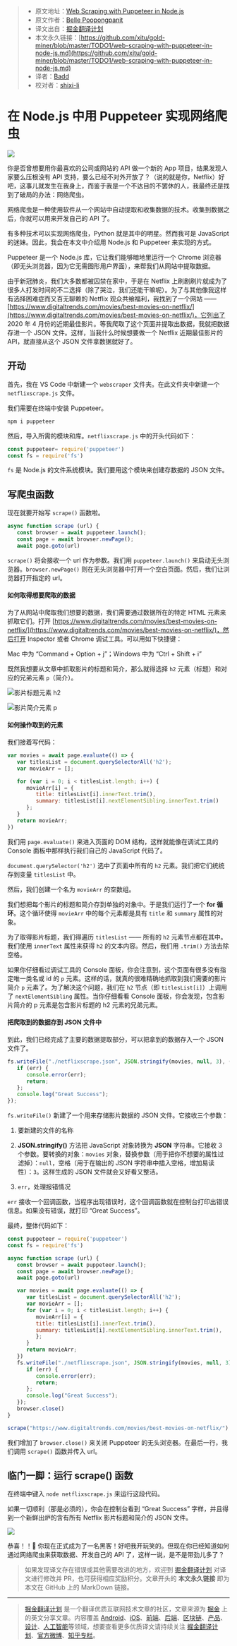 > * 原文地址：[Web Scraping with Puppeteer in Node.js](https://medium.com/javascript-in-plain-english/web-scraping-with-puppeteer-in-node-js-4a32d85df183)
> * 原文作者：[Belle Poopongpanit](https://medium.com/@bellex0)
> * 译文出自：[掘金翻译计划](https://github.com/xitu/gold-miner)
> * 本文永久链接：[https://github.com/xitu/gold-miner/blob/master/TODO1/web-scraping-with-puppeteer-in-node-js.md](https://github.com/xitu/gold-miner/blob/master/TODO1/web-scraping-with-puppeteer-in-node-js.md)
> * 译者：[Badd](https://juejin.im/user/5b0f6d4b6fb9a009e405dda1)
> * 校对者：[shixi-li](https://github.com/shixi-li)

# 在 Node.js 中用 Puppeteer 实现网络爬虫

![](https://cdn-images-1.medium.com/max/2328/1*laoZh8fB6iCGTuBbR_2zig.png)

你是否曾想要用你最喜欢的公司或网站的 API 做一个新的 App 项目，结果发现人家要么压根没有 API 支持，要么已经不对外开放了？（说的就是你，Netflix）好吧，这事儿就发生在我身上，而鉴于我是一个不达目的不罢休的人，我最终还是找到了破局的办法：网络爬虫。

网络爬虫是一种使用软件从一个网站中自动提取和收集数据的技术。收集到数据之后，你就可以用来开发自己的 API 了。

有多种技术可以实现网络爬虫，Python 就是其中的明星。然而我可是 JavaScript 的迷妹。因此，我会在本文中介绍用 Node.js 和 Puppeteer 来实现的方式。

Puppeteer 是一个 Node.js 库，它让我们能够暗地里运行一个 Chrome 浏览器（即无头浏览器，因为它无需图形用户界面），来帮我们从网站中提取数据。

由于新冠肺炎，我们大多数都被囚禁在家中，于是在 Netflix 上刷剧刷片就成为了很多人打发时间的不二选择（除了哭泣，我们还能干嘛呢）。为了与其他像我这样有选择困难症而又百无聊赖的 Netflix 观众共飨福利，我找到了一个网站 —— [https://www.digitaltrends.com/movies/best-movies-on-netflix/](https://www.digitaltrends.com/movies/best-movies-on-netflix/)，它列出了 2020 年 4 月份的近期最佳影片。等我爬取了这个页面并提取出数据，我就把数据存进一个 JSON 文件。这样，当我什么时候想要做一个 Netflix 近期最佳影片的 API，就直接从这个 JSON 文件拿数据就好了。

## 开动

首先，我在 VS Code 中新建一个 `webscraper` 文件夹。在此文件夹中新建一个 `netflixscrape.js` 文件。

我们需要在终端中安装 Puppeteer。

```bash
npm i puppeteer
```

然后，导入所需的模块和库。`netflixscrape.js` 中的开头代码如下：

```js
const puppeteer= require('puppeteer')
const fs = require('fs')
```

`fs` 是 Node.js 的文件系统模块。我们要用这个模块来创建存数据的 JSON 文件。

## 写爬虫函数

现在就要开始写 `scrape()` 函数啦。

```js
async function scrape (url) {
   const browser = await puppeteer.launch();
   const page = await browser.newPage();
   await page.goto(url)
```

`scrape()` 将会接收一个 url 作为参数。我们用 `puppeteer.launch()` 来启动无头浏览器。`browser.newPage()` 则在无头浏览器中打开一个空白页面。然后，我们让浏览器打开指定的 url。

#### 如何取得想要爬取的数据

为了从网站中爬取我们想要的数据，我们需要通过数据所在的特定 HTML 元素来抓取它们。打开 [https://www.digitaltrends.com/movies/best-movies-on-netflix/](https://www.digitaltrends.com/movies/best-movies-on-netflix/)，然后打开 Inspector 或者 Chrome 调试工具。可以用如下快捷键：

Mac 中为 “Command + Option + j”；Windows 中为 “Ctrl + Shift + i”

既然我想要从文章中抓取影片的标题和简介，那么就得选择 `h2` 元素（标题）和对应的兄弟元素 `p`（简介）。

![影片标题元素 h2](https://cdn-images-1.medium.com/max/5724/1*BEQd106SvxT1_jGuS4I23A.png)

![影片简介元素 p](https://cdn-images-1.medium.com/max/5760/1*RH8gGDJeIGE8Wz3VcDgyaQ.png)

#### 如何操作取到的元素

我们接着写代码：

```js
var movies = await page.evaluate(() => {
   var titlesList = document.querySelectorAll('h2');
   var movieArr = [];

   for (var i = 0; i < titlesList.length; i++) {
      movieArr[i] = {
         title: titlesList[i].innerText.trim(),
         summary: titlesList[i].nextElementSibling.innerText.trim()
      };
   }
   return movieArr;
})
```

我们用 `page.evaluate()` 来进入页面的 DOM 结构，这样就能像在调试工具的 Console 面板中那样执行我们自己的 JavaScript 代码了。

`document.querySelector('h2')` 选中了页面中所有的 `h2` 元素。我们把它们统统存到变量 `titlesList` 中。

然后，我们创建一个名为 `movieArr` 的空数组。

我们想把每个影片的标题和简介存到单独的对象中。于是我们运行了一个 **for 循环**。这个循环使得 `movieArr` 中的每个元素都是具有 `title` 和 `summary` 属性的对象。

为了取得影片标题，我们得遍历 `titlesList` —— 所有的 `h2` 元素节点都在其中。我们使用 `innerText` 属性来获得 `h2` 的文本内容。然后，我们用 `.trim()` 方法去除空格。

如果你仔细看过调试工具的 Console 面板，你会注意到，这个页面有很多没有指定唯一类名或 id 的 `p` 元素。这样的话，就真的很难精确地抓取到我们需要的影片简介 `p` 元素了。为了解决这个问题，我们在 `h2` 节点（即 `titlesList[i]`）上调用了 `nextElementSibling` 属性。当你仔细看看 Console 面板，你会发现，包含影片简介的 p 元素是包含影片标题的 h2 元素的兄弟元素。

#### 把爬取到的数据存到 JSON 文件中

到此，我们已经完成了主要的数据提取部分，可以把拿到的数据存入一个 JSON 文件了。

```js
fs.writeFile("./netflixscrape.json", JSON.stringify(movies, null, 3), (err) => {
   if (err) {
      console.error(err);
      return;
   };
   console.log("Great Success");
});
```

`fs.writeFile()` 新建了一个用来存储影片数据的 JSON 文件。它接收三个参数：

1) 要新建的文件的名称

2) **JSON.stringify()** 方法把 JavaScript 对象转换为 **JSON** 字符串。它接收 3 个参数。要转换的对象：`movies` 对象，替换参数（用于把你不想要的属性过滤掉）：`null`，空格（用于在输出的 JSON 字符串中插入空格，增加易读性）：`3`。这样生成的 JSON 文件就会又好看又整洁。

3) `err`，处理报错情况

`err` 接收一个回调函数，当程序出现错误时，这个回调函数就在控制台打印出错误信息。如果没有错误，就打印 “Great Success”。

最终，整体代码如下：

```js
const puppeteer = require('puppeteer')
const fs = require('fs')

async function scrape (url) {
   const browser = await puppeteer.launch();
   const page = await browser.newPage();
   await page.goto(url)

   var movies = await page.evaluate(() => {
      var titlesList = document.querySelectorAll('h2');
      var movieArr = [];
      for (var i = 0; i < titlesList.length; i++) {
         movieArr[i] = {
         title: titlesList[i].innerText.trim(),
         summary: titlesList[i].nextElementSibling.innerText.trim(),
         };
      }
      return movieArr;
   })
   fs.writeFile("./netflixscrape.json", JSON.stringify(movies, null, 3),  (err) => {
      if (err) {
         console.error(err);
         return;
      };
      console.log("Great Success");
   });
   browser.close()
}

scrape("https://www.digitaltrends.com/movies/best-movies-on-netflix/")
```

我们增加了 `browser.close()` 来关闭 Puppeteer 的无头浏览器。在最后一行，我们调用 `scrape()` 函数并传入 url。

## 临门一脚：运行 scrape() 函数

在终端中键入 `node netflixscrape.js` 来运行这段代码。

如果一切顺利（那是必须的），你会在控制台看到 “Great Success” 字样，并且得到一个新鲜出炉的含有所有 Netflix 影片标题和简介的 JSON 文件。

![](https://cdn-images-1.medium.com/max/5220/1*J8LazvNXbPlTgSCTs0n5cQ.png)

恭喜！！👏 你现在正式成为了一名黑客！好吧我开玩笑的。但现在你已经知道如何通过网络爬虫来获取数据、开发自己的 API 了，这样一说，是不是带劲儿多了？

> 如果发现译文存在错误或其他需要改进的地方，欢迎到 [掘金翻译计划](https://github.com/xitu/gold-miner) 对译文进行修改并 PR，也可获得相应奖励积分。文章开头的 **本文永久链接** 即为本文在 GitHub 上的 MarkDown 链接。

---

> [掘金翻译计划](https://github.com/xitu/gold-miner) 是一个翻译优质互联网技术文章的社区，文章来源为 [掘金](https://juejin.im) 上的英文分享文章。内容覆盖 [Android](https://github.com/xitu/gold-miner#android)、[iOS](https://github.com/xitu/gold-miner#ios)、[前端](https://github.com/xitu/gold-miner#前端)、[后端](https://github.com/xitu/gold-miner#后端)、[区块链](https://github.com/xitu/gold-miner#区块链)、[产品](https://github.com/xitu/gold-miner#产品)、[设计](https://github.com/xitu/gold-miner#设计)、[人工智能](https://github.com/xitu/gold-miner#人工智能)等领域，想要查看更多优质译文请持续关注 [掘金翻译计划](https://github.com/xitu/gold-miner)、[官方微博](http://weibo.com/juejinfanyi)、[知乎专栏](https://zhuanlan.zhihu.com/juejinfanyi)。

